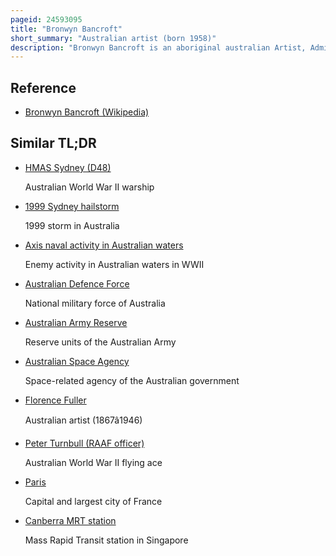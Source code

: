 ```yaml
---
pageid: 24593095
title: "Bronwyn Bancroft"
short_summary: "Australian artist (born 1958)"
description: "Bronwyn Bancroft is an aboriginal australian Artist, Administrator, Book Illustrator, and among the first three australian Fashion Designers to show their Work in Paris. She was born in tenterfield new South Wales and trained in Canberra and Sydney."
---
```


## Reference

- [Bronwyn Bancroft (Wikipedia)](https://en.wikipedia.org/?curid=24593095)

## Similar TL;DR

- [HMAS Sydney (D48)](/tldr/en/hmas-sydney-d48)

  Australian World War II warship

- [1999 Sydney hailstorm](/tldr/en/1999-sydney-hailstorm)

  1999 storm in Australia

- [Axis naval activity in Australian waters](/tldr/en/axis-naval-activity-in-australian-waters)

  Enemy activity in Australian waters in WWII

- [Australian Defence Force](/tldr/en/australian-defence-force)

  National military force of Australia

- [Australian Army Reserve](/tldr/en/australian-army-reserve)

  Reserve units of the Australian Army

- [Australian Space Agency](/tldr/en/australian-space-agency)

  Space-related agency of the Australian government

- [Florence Fuller](/tldr/en/florence-fuller)

  Australian artist (1867â1946)

- [Peter Turnbull (RAAF officer)](/tldr/en/peter-turnbull-raaf-officer)

  Australian World War II flying ace

- [Paris](/tldr/en/paris)

  Capital and largest city of France

- [Canberra MRT station](/tldr/en/canberra-mrt-station)

  Mass Rapid Transit station in Singapore
